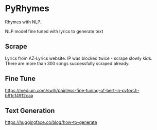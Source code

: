 # PyRhymes
Rhymes with NLP. 

NLP model fine tuned with lyrics to generate text

## Scrape
Lyrics from AZ-Lyrics website. IP was blocked twice - scrape slowly kids.
There are more than 300 songs successfully scraped already.

## Fine Tune
https://medium.com/swlh/painless-fine-tuning-of-bert-in-pytorch-b91c14912caa

## Text Generation
https://huggingface.co/blog/how-to-generate
